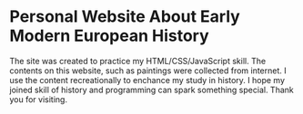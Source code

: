 # Personal Website About Early Modern European History
The site was created to practice my HTML/CSS/JavaScript skill. The contents on this website, such as paintings were collected from internet. I use the content recreationally to enchance my study in history. I hope my joined skill of history and programming can spark something special. Thank you for visiting.
